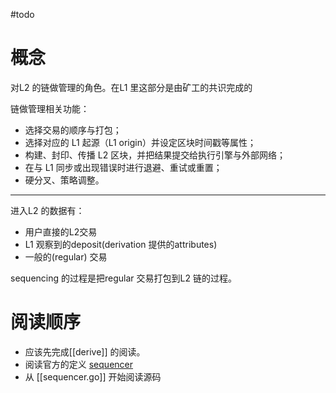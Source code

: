 #todo
# 概念

对L2 的链做管理的角色。在L1 里这部分是由矿工的共识完成的

链做管理相关功能：
- 选择交易的顺序与打包；
- 选择对应的 L1 起源（L1 origin）并设定区块时间戳等属性；
- 构建、封印、传播 L2 区块，并把结果提交给执行引擎与外部网络；
- 在与 L1 同步或出现错误时进行退避、重试或重置；
- 硬分叉、策略调整。

---

进入L2 的数据有：
- 用户直接的L2交易
- L1 观察到的deposit(derivation 提供的attributes)
- 一般的(regular) 交易

sequencing 的过程是把regular 交易打包到L2 链的过程。


# 阅读顺序
- 应该先完成[[derive]] 的阅读。
- 阅读官方的定义 [sequencer](https://specs.optimism.io/background.html?highlight=sequenc#sequencers)
- 从 [[sequencer.go]] 开始阅读源码

